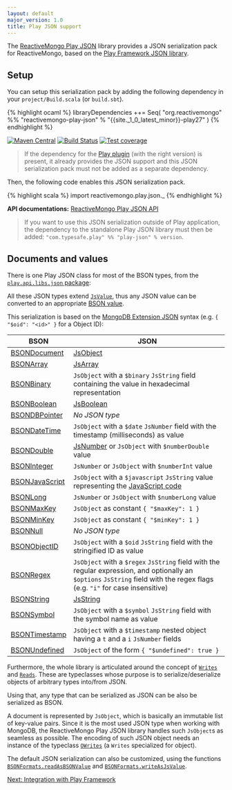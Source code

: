 ```yaml
---
layout: default
major_version: 1.0
title: Play JSON support
---
```


The [ReactiveMongo Play JSON](https://github.com/reactivemongo/reactivemongo-play-json) library provides a JSON serialization pack for ReactiveMongo, based on the [Play Framework JSON library](https://www.playframework.com/documentation/latest/ScalaJson).

## Setup

You can setup this serialization pack by adding the following dependency in your `project/Build.scala` (or `build.sbt`).

{% highlight ocaml %}
libraryDependencies ++= Seq(
  "org.reactivemongo" %% "reactivemongo-play-json" % "{{site._1_0_latest_minor}}-play27"
)
{% endhighlight %}

[![Maven Central](https://maven-badges.herokuapp.com/maven-central/org.reactivemongo/reactivemongo-play-json_{{site._1_0_scala_major}}/badge.svg)](https://maven-badges.herokuapp.com/maven-central/org.reactivemongo/reactivemongo-play-json_{{site._1_0_scala_major}}/) 
[![Build Status](https://travis-ci.org/ReactiveMongo/ReactiveMongo-Play-Json.svg?branch=master)](https://travis-ci.org/ReactiveMongo/ReactiveMongo-Play-Json) 
[![Test coverage](https://img.shields.io/badge/coverage-69%25-green.svg)](https://reactivemongo.github.io/ReactiveMongo-Play-Json/coverage/{{site._1_0_latest_minor}}/)

> If the dependency for the [Play plugin](../tutorial/play.html) (with the right version) is present, it already provides the JSON support and this JSON serialization pack must not be added as a separate dependency.

Then, the following code enables this JSON serialization pack.

{% highlight scala %}
import reactivemongo.play.json._
{% endhighlight %}

**API documentations:** [ReactiveMongo Play JSON API](https://oss.sonatype.org/service/local/repositories/releases/archive/org/reactivemongo/reactivemongo-play-json_{{site._1_0_scala_major}}/{{site._1_0_latest_minor}}-play27/reactivemongo-play-json_{{site._1_0_scala_major}}-{{site._1_0_latest_minor}}-play27-javadoc.jar/!/index.html)

> If you want to use this JSON serialization outside of Play application, the dependency to the standalone Play JSON library must then be added: `"com.typesafe.play" %% "play-json" % version`.

## Documents and values

There is one Play JSON class for most of the BSON types, from the [`play.api.libs.json` package](https://www.playframework.com/documentation/latest/api/scala/index.html#play.api.libs.json.package):

All these JSON types extend [`JsValue`](https://www.playframework.com/documentation/latest/api/scala/index.html#play.api.libs.json.JsValue), thus any JSON value can be converted to an appropriate [BSON value](../../api/reactivemongo/bson/BSONValue.html).

This serialization is based on the [MongoDB Extension JSON](https://docs.mongodb.com/manual/reference/mongodb-extended-json/) syntax (e.g. `{ "$oid": "<id>" }` for a Object ID):

| BSON | JSON |
| -----| ---- |
| [BSONDocument](../../api/reactivemongo/bson/BSONDocument.html) | [JsObject](https://www.playframework.com/documentation/latest/api/scala/index.html#play.api.libs.json.JsObject) |
| [BSONArray](../../api/reactivemongo/bson/BSONArray.html) | [JsArray](https://www.playframework.com/documentation/latest/api/scala/index.html#play.api.libs.json.JsArray) |
| [BSONBinary](../../api/reactivemongo/bson/BSONBinary.html) | `JsObject` with a `$binary` `JsString` field containing the value in hexadecimal representation |
| [BSONBoolean](../../api/reactivemongo/bson/BSONBoolean.html) | [JsBoolean](https://www.playframework.com/documentation/latest/api/scala/index.html#play.api.libs.json.JsBoolean) |
| [BSONDBPointer](../../api/reactivemongo/bson/BSONDBPointer.html) | *No JSON type* |
| [BSONDateTime](../../api/reactivemongo/bson/BSONDateTime.html) | `JsObject` with a `$date` `JsNumber` field with the timestamp (milliseconds) as value |
| [BSONDouble](../../api/reactivemongo/bson/BSONDouble.html) | [JsNumber](https://www.playframework.com/documentation/latest/api/scala/index.html#play.api.libs.json.JsNumber) or `JsObject` with `$numberDouble` value |
| [BSONInteger](../../api/reactivemongo/bson/BSONInteger.html) | `JsNumber` or `JsObject` with `$numberInt` value |
| [BSONJavaScript](../../api/reactivemongo/bson/BSONJavaScript.html) | `JsObject` with a `$javascript` `JsString` value representing the [JavaScript code](../../api/reactivemongo/bson/BSONJavaScript#value:String) |
| [BSONLong](../../api/reactivemongo/bson/BSONLong.html) | `JsNumber` or `JsObject` with `$numberLong` value |
| [BSONMaxKey](../../api/reactivemongo/bson/BSONMaxKey$.html) | `JsObject` as constant `{ "$maxKey": 1 }` |
[BSONMinKey](../../api/reactivemongo/bson/BSONMinKey$.html) | `JsObject` as constant `{ "$minKey": 1 }` |
| [BSONNull](../../api/reactivemongo/bson/BSONNull$.html) | *No JSON type* |
| [BSONObjectID](../../api/reactivemongo/bson/BSONObjectID.html) | `JsObject` with a `$oid` `JsString` field with the stringified ID as value |
[BSONRegex](../../api/reactivemongo/bson/BSONRegex.html) | `JsObject` with a `$regex` `JsString` field with the regular expression, and optionally an `$options` `JsString` field with the regex flags (e.g. `"i"` for case insensitive) |
| [BSONString](../../api/reactivemongo/bson/BSONString.html) | [JsString](https://www.playframework.com/documentation/latest/api/scala/index.html#play.api.libs.json.JsString) |
| [BSONSymbol](../../api/reactivemongo/bson/BSONSymbol.html) | `JsObject` with a `$symbol` `JsString` field with the symbol name as value |
| [BSONTimestamp](../../api/reactivemongo/bson/BSONTimestamp.html) | `JsObject` with a `$timestamp` nested object having a `t` and a `i` `JsNumber` fields |
| [BSONUndefined](../../api/reactivemongo/bson/BSONUndefined$.html) | `JsObject` of the form `{ "$undefined": true }` |

Furthermore, the whole library is articulated around the concept of [`Writes`](https://www.playframework.com/documentation/latest/api/scala/index.html#play.api.libs.json.Writes) and [`Reads`](https://www.playframework.com/documentation/latest/api/scala/index.html#play.api.libs.json.Reads). These are typeclasses whose purpose is to serialize/deserialize objects of arbitrary types into/from JSON.

Using that, any type that can be serialized as JSON can be also be serialized as BSON.

A document is represented by `JsObject`, which is basically an immutable list of key-value pairs. Since it is the most used JSON type when working with MongoDB, the ReactiveMongo Play JSON library handles such `JsObject`s as seamless as possible. The encoding of such JSON object needs an instance of the typeclass [`OWrites`](https://www.playframework.com/documentation/latest/api/scala/index.html#play.api.libs.json.OWrites) (a `Writes` specialized for object).

The default JSON serialization can also be customized, using the functions [`BSONFormats.readAsBSONValue`](https://oss.sonatype.org/service/local/repositories/releases/archive/org/reactivemongo/reactivemongo-play-json_{{site._1_0_scala_major}}/{{site._1_0_latest_minor}}/reactivemongo-play-json_{{site._1_0_scala_major}}-{{site._1_0_latest_minor}}-javadoc.jar/!/index.html#reactivemongo.play.json.BSONFormats$@readAsBSONValue(json:play.api.libs.json.JsValue)(implicitstring:BSONFormats.this.PartialReads[reactivemongo.api.bson.BSONString],implicitobjectID:BSONFormats.this.PartialReads[reactivemongo.api.bson.BSONObjectID],implicitjavascript:BSONFormats.this.PartialReads[reactivemongo.api.bson.BSONJavaScript],implicitdateTime:BSONFormats.this.PartialReads[reactivemongo.api.bson.BSONDateTime],implicittimestamp:BSONFormats.this.PartialReads[reactivemongo.api.bson.BSONTimestamp],implicitbinary:BSONFormats.this.PartialReads[reactivemongo.api.bson.BSONBinary],implicitregex:BSONFormats.this.PartialReads[reactivemongo.api.bson.BSONRegex],implicitdouble:BSONFormats.this.PartialReads[reactivemongo.api.bson.BSONDouble],implicitinteger:BSONFormats.this.PartialReads[reactivemongo.api.bson.BSONInteger],implicitlong:BSONFormats.this.PartialReads[reactivemongo.api.bson.BSONLong],implicitboolean:BSONFormats.this.PartialReads[reactivemongo.api.bson.BSONBoolean],implicitminKey:BSONFormats.this.PartialReads[reactivemongo.api.bson.BSONMinKey.type],implicitmaxKey:BSONFormats.this.PartialReads[reactivemongo.api.bson.BSONMaxKey.type],implicitbnull:BSONFormats.this.PartialReads[reactivemongo.api.bson.BSONNull.type],implicitsymbol:BSONFormats.this.PartialReads[reactivemongo.api.bson.BSONSymbol],implicitarray:BSONFormats.this.PartialReads[reactivemongo.api.bson.BSONArray],implicitdoc:BSONFormats.this.PartialReads[reactivemongo.api.bson.BSONDocument],implicitundef:BSONFormats.this.PartialReads[reactivemongo.api.bson.BSONUndefined.type]):play.api.libs.json.JsResult[reactivemongo.api.bson.BSONValue]) and [`BSONFormats.writeAsJsValue`](https://oss.sonatype.org/service/local/repositories/releases/archive/org/reactivemongo/reactivemongo-play-json_{{site._1_0_scala_major}}/{{site._1_0_latest_minor}}/reactivemongo-play-json_{{site._1_0_scala_major}}-{{site._1_0_latest_minor}}-javadoc.jar/!/index.html#reactivemongo.play.json.BSONFormats$@writeAsJsValue(bson:reactivemongo.api.bson.BSONValue)(implicitstring:BSONFormats.this.PartialWrites[reactivemongo.api.bson.BSONString],implicitobjectID:BSONFormats.this.PartialWrites[reactivemongo.api.bson.BSONObjectID],implicitjavascript:BSONFormats.this.PartialWrites[reactivemongo.api.bson.BSONJavaScript],implicitdateTime:BSONFormats.this.PartialWrites[reactivemongo.api.bson.BSONDateTime],implicittimestamp:BSONFormats.this.PartialWrites[reactivemongo.api.bson.BSONTimestamp],implicitbinary:BSONFormats.this.PartialWrites[reactivemongo.api.bson.BSONBinary],implicitregex:BSONFormats.this.PartialWrites[reactivemongo.api.bson.BSONRegex],implicitdouble:BSONFormats.this.PartialWrites[reactivemongo.api.bson.BSONDouble],implicitinteger:BSONFormats.this.PartialWrites[reactivemongo.api.bson.BSONInteger],implicitlong:BSONFormats.this.PartialWrites[reactivemongo.api.bson.BSONLong],implicitboolean:BSONFormats.this.PartialWrites[reactivemongo.api.bson.BSONBoolean],implicitminKey:BSONFormats.this.PartialWrites[reactivemongo.api.bson.BSONMinKey.type],implicitmaxKey:BSONFormats.this.PartialWrites[reactivemongo.api.bson.BSONMaxKey.type],implicitbnull:BSONFormats.this.PartialWrites[reactivemongo.api.bson.BSONNull.type],implicitsymbol:BSONFormats.this.PartialWrites[reactivemongo.api.bson.BSONSymbol],implicitarray:BSONFormats.this.PartialWrites[reactivemongo.api.bson.BSONArray],implicitdoc:BSONFormats.this.PartialWrites[reactivemongo.api.bson.BSONDocument],implicitundef:BSONFormats.this.PartialWrites[reactivemongo.api.bson.BSONUndefined.type]):play.api.libs.json.JsValue).

[Next: Integration with Play Framework](../tutorial/play.html)
